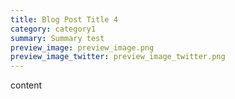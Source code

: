 ```yaml
---
title: Blog Post Title 4
category: category1
summary: Summary test
preview_image: preview_image.png
preview_image_twitter: preview_image_twitter.png
---
```


content

